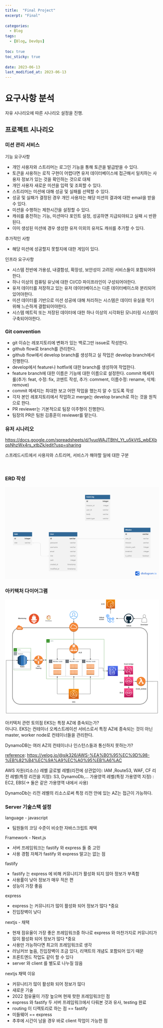 ```yaml
---
title:  "Final Project"
excerpt: "Final"

categories:
  - Blog
tags:
  - [Blog, DevOps]

toc: true
toc_sticky: true
 
date: 2023-06-13
last_modified_at: 2023-06-13
---
```

# 요구사항 분석
자유 시나리오에 따른 시나리오 설정을 진행.

## 프로젝트 시나리오

### 미션 관리 서비스

기능 요구사항
- 개인 사용자와 스트리머는 로그인 기능을 통해 토큰을 발급받을 수 있다.
- 토큰을 사용하는 로직 구현이 어렵다면 유저 데이터베이스에 접근해서 일치하는 사용자 정보가 있는 것을 확인하는 것으로 대체
- 개인 사용자 새로운 미션을 입력 및 조회할 수 있다.
- 스트리머는 미션에 대해 성공 및 실패를 선택할 수 있다.
- 성공 및 실패가 결정된 경우 개인 사용자는 해당 미션의 결과에 대한 email을 받을 수 있다.
- 미션을 수행하는 제한시간을 설정할 수 있다.
- 캐쉬를 충전하는 기능, 미션마다 포인트 설정, 성공하면 지급되야되고 실패 시 반환된다.
- 이미 생성된 미션에 경우 생성한 유저 이외의 유저도 캐쉬를 추가할 수 있다.

추가적인 사항
- 해당 미션에 성공할지 못할지에 대한 게임이 있다.

인프라 요구사항
- 시스템 전반에 가용성, 내결함성, 확장성, 보안성이 고려된 서비스들이 포함되어야한다.
- 하나 이상의 컴퓨팅 유닛에 대한 CI/CD 파이프라인이 구성되어야한다.
- 유저 데이터를 저장하고 있는 유저 데이터베이스는 다른 데이터베이스와 분리되어있어야한다.
- 미션 데이터를 기반으로 미션 성공에 대해 처리하는 시스템은 데이터 유실을 막기 위해 느슨하게 결합되어야한다.
- 시스템 메트릭 또는 저장된 데이터에 대한 하나 이상의 시각화된 모니터링 시스템이 구축되어야한다.



### Git convention
- git 이슈는 레포지토리에 변화가 있는 백로그만 issue로 작성한다.
- github flow로 branch를 관리한다.
- github flow에서 develop branch를 생성하고 실 작업은 develop branch에서 진행한다.
- develop에서 feature나 hotfix에 대한 branch를 생성하여 작업한다.
- feature branch에 대한 이름은 기능에 대한 이름으로 설정한다.
commit 메세지 룰(추가: feat, 수정: fix, 코멘트 작성, 추가: comment, 이름수정: rename, 삭제: remove)
- commit 메세지는 최대한 보고 어떤 작업을 했는지 알 수 있도록 작성
- 각자 본인 레포지토리에서 작업하고 merge는 develop branch로 하는 것을 원칙으로 한다.
- PR reviewer는 기본적으로 팀장 이주형이 진행한다.
- 팀장의 PR은 팀원 김종훈이 reviewer를 맡는다.


### 유저 시나리오
https://docs.google.com/spreadsheets/d/1yuoWAJTBthI_Yt_u5kVtS_wbEXbqsNhzWx4rs_xtbZk/edit?usp=sharing

스프레드시트에서 사용자와 스트리머, 서비스가 해야할 일에 대한 구분

<br>


### ERD 작성
![alt text](/images/erd_final.png)



### 아키텍처 다이어그램
![alt text](/images/final_diagram.png)

아키텍처 관련 토의점
EKS는 특정 AZ에 종속되는가?<br>
아니다. EKS는 컨테이너 오케스트레이션 서비스로서 특정 AZ에 종속되는 것이 아닌 master, worker node로 컨테이너들을 관리한다.

DynamoDB는 여러 AZ의 컨테이너나 인스턴스들과 통신하지 못하는가?

[reference](https://velog.io/@sjk326/AWS-%EA%B0%95%EC%9D%98-%EB%82%B4%EC%9A%A9%EC%A0%95%EB%A6%AC): https://velog.io/@sjk326/AWS-%EA%B0%95%EC%9D%98-%EB%82%B4%EC%9A%A9%EC%A0%95%EB%A6%AC

AWS 자원(리소스) 레벨
글로벌 레벨(리전에 상관없이): IAM ,Route53, WAF, CF
리전 레벨(특정 리전을 지정): S3, DynamoDb,...
가용영역 레벨(특정 가용영역 지정) : EC2, EBS(→ 둘은 같은 가용영역 내에서 사용)

DynamoDb는 리전 레벨의 리소스로써 특정 리전 안에 있는 AZ는 접근이 가능하다.

### Server 기술스택 설정
language - javascript
- 팀원들의 코딩 수준이 비슷한 자바스크립트 채택

Framework - Next.js
- 서버 프레임워크는 fastify 와 express 둘 중 고민
- 사용 경험 자체가 fastify 와 express 말고는 없는 점

fastify
- fastify 는 express 에 비해 커뮤니티가 활성화 되지 않아 정보가 부족함
- 사용률이 낮아 정보가 매우 적은 편
- 성능이 가장 좋음

express
- express 는 커뮤니티가 많이 활성화 되어 정보가 많다 *중요
- 진입장벽이 낮다

nextjs - 채택
- 현재 점유율이 가장 좋은 프레임워크중 하나로 express 와 마찬가지로 커뮤니티가 많이 활성화 되어 정보가 많다 *중요
- 사용만 가능하다면 최고의 프레임워크로 생각
- 러닝커브 높음, 진입장벽이 조금 있다, 리액트의 개념도 포함되어 있기 때문
- 프론트엔드 작업도 같이 할 수 있다
- server 와 client 를 별도로 나누질 않음

nextjs 채택 이유
- 커뮤니티가 많이 활성화 되어 정보가 많다
- 새로운 기술
- 2022 점유율이 가장 높으며 현재 핫한 프레임워크인 점
- express 와 fastify 두 서버 프레임워크에서 다뤄본 것과 유사, testing 완료
- routing 이 디렉토리로 하는 점 == fastify
- 미들웨어 == express
- 추후에 시간이 남을 경우 바로 client 작업이 가능한 점

